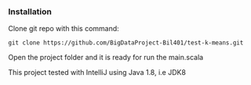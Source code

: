 ### Installation

Clone git repo with this command:
```
git clone https://github.com/BigDataProject-Bil401/test-k-means.git
```

Open the project folder and it is ready for run the main.scala

This project tested with IntelliJ using Java 1.8, i.e JDK8
